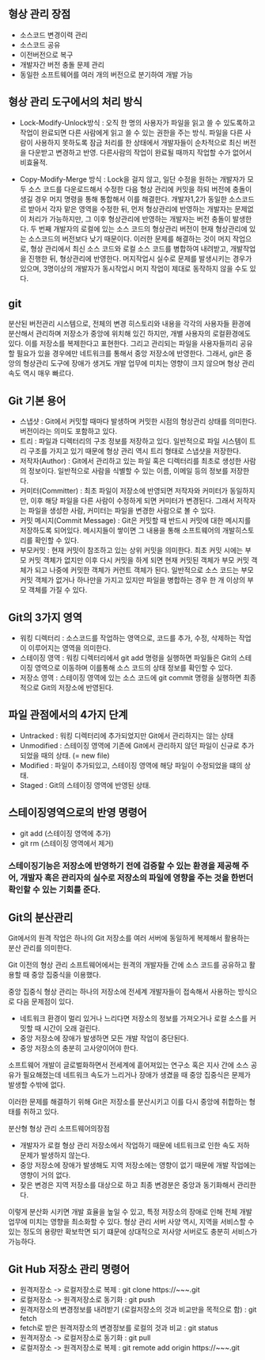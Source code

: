 ## 형상 관리 장점
- 소스코드 변경이력 관리
- 소스코드 공유
- 이전버전으로 복구
- 개발자간 버전 충돌 문제 관리
- 동일한 소프트웨어를 여러 개의 버전으로 분기하여 개발 가능

 

## 형상 관리 도구에서의 처리 방식
- Lock-Modify-Unlock방식
: 오직 한 명의 사용자가 파일을 읽고 쓸 수 있도록하고 작업이 완료되면 다른 사람에게 읽고 쓸 수 있는 권한을 주는 방식. 파일을 다른 사람이 사용하지 못하도록 잠금 처리를 한 상태에서 개발자들이 순차적으로 최신 버전을 다운받고 변경하고 반영. 다른사람의 작업이 완료될 때까지 작업할 수가 없어서 비효율적. 

- Copy-Modify-Merge 방식
: Lock을 걸지 않고, 일단 수정을 원하는 개발자가 모두 소스 코드를 다운로드해서 수정한 다음 형상 관리에 커밋을 하되 버전에 충돌이 생길 경우 머지 명령을 통해 통합해서 이를 해결한다. 개발자1,2가 동일한 소스코드르 받아서 각자 맡은 영역을 수정한 뒤, 먼저 형상관리에 반영하는 개발자는 문제없이 처리가 가능하지만, 그 이후 형상관리에 반영하는 개발자는 버전 충돌이 발생한다. 두 번째 개발자의 로컬에 있는 소스 코드의 형상관리 버전이 현재 형상관리에 있는 소스코드의 버전보다 낮기 때문이다. 이러한 문제를 해결하는 것이 머지 작업으로, 형상 관리에서 최신 소스 코드와 로컬 소스 코드를 병합하여 내려받고, 개발작업을 진행한 뒤, 형상관리에 반영한다. 머지작업시 실수로 문제를 발생시키는 경우가 있으며, 3명이상의 개발자가 동시작업시 머지 작업이 제대로 동작하지 않을 수도 있다.

## git
분산된 버전관리 시스템으로, 전체의 변경 히스토리와 내용을 각각의 사용자들 환경에 분산해서 관리하며 저장소가 중앙에 위치해 있긴 하지만, 개별 사용자의 로컬환경에도 있다.
이를 저장소를 복제한다고 표현한다. 그리고 관리되는 파일을 사용자들끼리 공유할 필요가 있을 경우에만 네트워크를 통해서 중앙 저장소에 반영한다.
그래서, git은 중앙의 형상관리 도구에 장애가 생겨도 개발 업무에 미치는 영향이 크지 않으며 형상 관리 속도 역시 매우 빠르다.

## Git 기본 용어
- 스냅샷 : Git에서 커밋할 때마다 발생하며 커밋한 시점의 형상관리 상태를 의미한다. 버전이라는 의미도 포함하고 있다.
- 트리 : 파일과 디렉터리의 구조 정보를 저장하고 있다. 일반적으로 파일 시스템이 트리 구조를 가지고 있기 때문에 형상 관리 역시 트리 형태로 스냅샷을 저장한다.
- 저작자(Author) : Git에서 관리하고 있는 파일 혹은 디렉터리를 최초로 생성한 사람의 정보이다. 일반적으로 사람을 식별할 수 있는 이름, 이메일 등의 정보를 저장한다.
- 커미터(Committer) : 최초 파일이 저장소에 반영되면 저작자와 커미터가 동일하지만, 이후 해당 파일을 다른 사람이 수정하게 되면 커미터가 변경된다. 그래서 저작자는 파일을 생성한 사람, 커미터는 파일을 변경한 사람으로 볼 수 있다.
- 커밋 메시지(Commit Message) : Git은 커밋할 때 반드시 커밋에 대한 메시지를 저장하도록 되어있다. 메시지들이 쌓이면 그 내용을 통해 소프트웨어의 개발히스토리를 확인할 수 있다.
- 부모커밋 : 현재 커밋이 참조하고 있는 상위 커밋을 의미한다. 최초 커밋 시에는 부모 커밋 객체가 없지만 이후 다시 커밋을 하게 되면 현재 커밋된 객체가 부모 커밋 객체가 되고 나중에 커밋한 객체가 커런트 객체가 된다. 일반적으로 소스 코드는 부모 커밋 객체가 없거나 하나만을 가지고 있지만 파일을 병합하는 경우 한 개 이상의 부모 객체를 가질 수 있다.

## Git의 3가지 영역
- 워킹 디렉터리 : 소스코드를 작업하는 영역으로, 코드를 추가, 수정, 삭제하는 작업이 이루어지는 영역을 의미한다.
- 스테이징 영역 : 워킹 디렉터리에서 git add 명령을 실행하면 파일들은 Git의 스테이징 영역으로 이동하며 이를통해 소스 코드의 상태 정보를 확인할 수 있다.
- 저장소 영역 : 스테이징 영역에 있는 소스 코드에 git commit 명령을 실행하면 최종적으로 Git의 저장소에 반영된다.

## 파일 관점에서의 4가지 단계
- Untracked : 워킹 디렉터리에 추가되었지만 Git에서 관리하지는 않는 상태
- Unmodified : 스테이징 영역에 기존에 Git에서 관리하지 않던 파일이 신규로 추가되었을 때의 상태. (= new file)
- Modified : 파일이 추가되있고, 스테이징 영역에 해당 파일이 수정되었을 떄의 상태.
- Staged : Git의 스테이징 영역에 반영된 상태.

## 스테이징영역으로의 반영 명령어
- git add (스테이징 영역에 추가)
- git rm (스테이징 영역에서 제거)

### 스테이징기능은 저장소에 반영하기 전에 검증할 수 있는 환경을 제공해 주어, 개발자 혹은 관리자의 실수로 저장소의 파일에 영향을 주는 것을 한번더 확인할 수 있는 기회를 준다.

## Git의 분산관리
Git에서의 원격 작업은 하나의 Git 저장소를 여러 서버에 동일하게 복제해서 활용하는 분산 관리를 의미한다.

Git 이전의 형상 관리 소프트웨어에서는 원격의 개발자들 간에 소스 코드를 공유하고 활용할 때 중앙 집중식을 이용했다.

중앙 집중식 형상 관리는 하나의 저장소에 전세계 개발자들이 접속해서 사용하는 방식으로 다음 문제점이 있다.

- 네트워크 환경이 멀리 있거나 느리다면 저장소의 정보를 가져오거나 로컬 소스를 커밋할 때 시간이 오래 걸린다.
- 중앙 저장소에 장애가 발생하면 모든 개발 작업이 중단된다.
- 중앙 저장소의 충분히 고사양이어야 한다.

소프트웨어 개발이 글로벌화하면서 전세계에 흩어져있는 연구소 혹은 지사 간에 소스 공유가 필요해졌는데 네트워크 속도가 느리거나 장애가 생겼을 때 중앙 집중식은 문제가 발생할 수밖에 없다.

이러한 문제를 해결하기 위해 Git은 저장소를 분산시키고 이를 다시 중앙에 취합하는 형태를 취하고 있다.

분산형 형상 관리 소프트웨어의장점

- 개발자가 로컬 형상 관리 저장소에서 작업하기 때문에 네트워크로 인한 속도 저하 문제가 발생하지 않는다.
- 중앙 저장소에 장애가 발생해도 지역 저장소에는 영향이 없기 때문에 개발 작업에는 영향이 거의 없다.
- 잦은 변경은 지역 저장소를 대상으로 하고 최종 변경분은 중앙과 동기화해서 관리한다.

이렇게 분산화 시키면 개발 효율을 높일 수 있고, 특정 저장소의 장애로 인해 전체 개발 업무에 미치는 영향을 최소화할 수 있다.
형상 관리 서버 사양 역시, 지역을 서비스할 수있는 정도의 용량만 확보학면 되기 떄문에 상대적으로 저사양 서버로도 충분히 서비스가 가능하다.

## Git Hub 저장소 관리 명령어
- 원격저장소 -> 로컬저장소로 복제 : git clone https://~~~.git
- 로컬저장소 -> 원격저장소로 동기화 : git push
- 원격저장소의 변경정보를 내려받기 (로컬저장소의 것과 비교만을 목적으로 함) : git fetch
- fetch로 받은 원격저장소의 변경정보를 로컬의 것과 비교 : git status
- 원격저장소 -> 로컬저장소로 동기화 : git pull
- 로컬저장소 -> 원격저장소로 복제 : git remote add origin https://~~~.git
